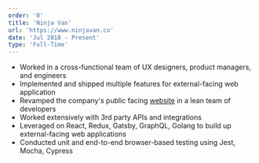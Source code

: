```yaml
---
order: '0'
title: 'Ninja Van'
url: 'https://www.ninjavan.co'
date: 'Jul 2018 - Present'
type: 'Full-Time'
---
```


- Worked in a cross-functional team of UX designers, product managers, and engineers
- Implemented and shipped multiple features for external-facing web application 
- Revamped the company's public facing [website](https://www.ninjavan.co) in a lean team of developers
- Worked extensively with 3rd party APIs and integrations
- Leveraged on React, Redux, Gatsby, GraphQL, Golang to build up external-facing web applications
- Conducted unit and end-to-end browser-based testing using Jest, Mocha, Cypress
